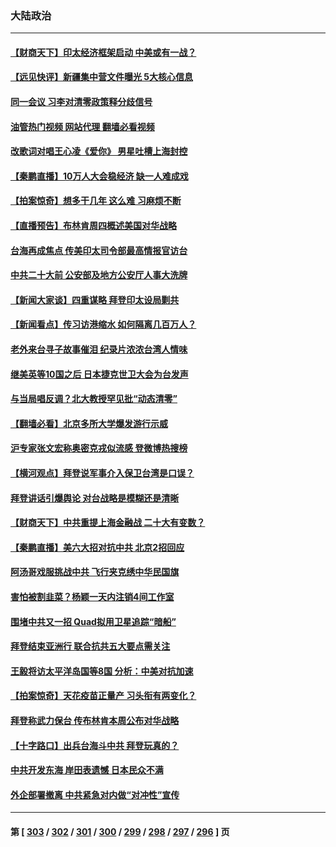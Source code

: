 ### 大陆政治
---
#### [【财商天下】印太经济框架启动 中美或有一战？](../../pages/ncid277/n13745214.md?05260845) 
#### [【远见快评】新疆集中营文件曝光 5大核心信息](../../pages/ncid277/n13745312.md?05260845) 
#### [同一会议 习李对清零政策释分歧信号](../../pages/ncid277/n13745273.md?05260845) 
#### [油管热门视频 网站代理 翻墙必看视频](http://209.222.30.114:81/youtube.html?05260845)
#### [改歌词对唱王心凌《爱你》 男星吐槽上海封控](../../pages/ncid277/n13745219.md?05260845) 
#### [【秦鹏直播】10万人大会稳经济 缺一人难成戏](../../pages/ncid277/n13745294.md?05260845) 
#### [【拍案惊奇】想多干几年 这么难 习麻烦不断](../../pages/ncid277/n13745170.md?05260845) 
#### [【直播预告】布林肯周四概述美国对华战略](../../pages/ncid277/n13745109.md?05260845) 
#### [台海再成焦点 传美印太司令部最高情报官访台](../../pages/ncid277/n13744969.md?05260845) 
#### [中共二十大前 公安部及地方公安厅人事大洗牌](../../pages/ncid277/n13745022.md?05260845) 
#### [【新闻大家谈】四重谋略 拜登印太设局剿共](../../pages/ncid277/n13744616.md?05260845) 
#### [【新闻看点】传习访港缩水 如何隔离几百万人？](../../pages/ncid277/n13744426.md?05260845) 
#### [老外来台寻子故事催泪 纪录片浓浓台湾人情味](../../pages/ncid277/n13744778.md?05260845) 
#### [继美英等10国之后 日本捷克世卫大会为台发声](../../pages/ncid277/n13744722.md?05260845) 
#### [与当局唱反调？北大教授罕见批“动态清零”](../../pages/ncid277/n13744643.md?05260845) 
#### [【翻墙必看】北京多所大学爆发游行示威](../../pages/ncid277/n13744610.md?05260845) 
#### [沪专家张文宏称奥密克戎似流感 登微博热搜榜](../../pages/ncid277/n13744510.md?05260845) 
#### [【横河观点】拜登说军事介入保卫台湾是口误？](../../pages/ncid277/n13744504.md?05260845) 
#### [拜登讲话引爆舆论 对台战略是模糊还是清晰](../../pages/ncid277/n13744490.md?05260845) 
#### [【财商天下】中共重提上海金融战 二十大有变数？](../../pages/ncid277/n13744442.md?05260845) 
#### [【秦鹏直播】美六大招对抗中共 北京2招回应](../../pages/ncid277/n13744499.md?05260845) 
#### [阿汤哥戏服挑战中共 飞行夹克绣中华民国旗](../../pages/ncid277/n13744450.md?05260845) 
#### [害怕被割韭菜？杨颖一天内注销4间工作室](../../pages/ncid277/n13744479.md?05260845) 
#### [围堵中共又一招 Quad拟用卫星追踪“暗船”](../../pages/ncid277/n13744412.md?05260845) 
#### [拜登结束亚洲行 联合抗共五大要点需关注](../../pages/ncid277/n13744373.md?05260845) 
#### [王毅将访太平洋岛国等8国 分析：中美对抗加速](../../pages/ncid277/n13743965.md?05260845) 
#### [【拍案惊奇】天花疫苗正量产 习头衔有两变化？](../../pages/ncid277/n13744413.md?05260845) 
#### [拜登称武力保台 传布林肯本周公布对华战略](../../pages/ncid277/n13744378.md?05260845) 
#### [【十字路口】出兵台海斗中共 拜登玩真的？](../../pages/ncid277/n13744325.md?05260845) 
#### [中共开发东海 岸田表遗憾 日本民众不满](../../pages/ncid277/n13744421.md?05260845) 
#### [外企部署撤离 中共紧急对内做“对冲性”宣传](../../pages/ncid277/n13743948.md?05260845) 

---
#### 第 [ [303](./303.md?05260845) / [302](./302.md?05260845) / [301](./301.md?05260845) / [300](./300.md?05260845) / [299](./299.md?05260845) / [298](./298.md?05260845) / [297](./297.md?05260845) / [296](./296.md?05260845) ] 页
